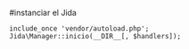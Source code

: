 #instanciar el Jida

```
include_once 'vendor/autoload.php';
Jida\Manager::inicio(__DIR__[, $handlers]);
```
